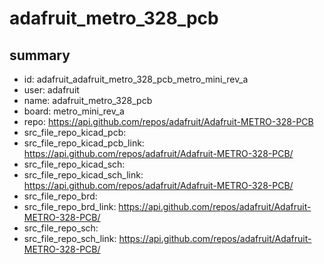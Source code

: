 # adafruit_metro_328_pcb
 
## summary 
* id: adafruit_adafruit_metro_328_pcb_metro_mini_rev_a
* user: adafruit
* name: adafruit_metro_328_pcb
* board: metro_mini_rev_a
* repo: https://api.github.com/repos/adafruit/Adafruit-METRO-328-PCB
* src_file_repo_kicad_pcb: 
* src_file_repo_kicad_pcb_link: https://api.github.com/repos/adafruit/Adafruit-METRO-328-PCB/
* src_file_repo_kicad_sch: 
* src_file_repo_kicad_sch_link: https://api.github.com/repos/adafruit/Adafruit-METRO-328-PCB/
* src_file_repo_brd: 
* src_file_repo_brd_link: https://api.github.com/repos/adafruit/Adafruit-METRO-328-PCB/
* src_file_repo_sch: 
* src_file_repo_sch_link: https://api.github.com/repos/adafruit/Adafruit-METRO-328-PCB/




